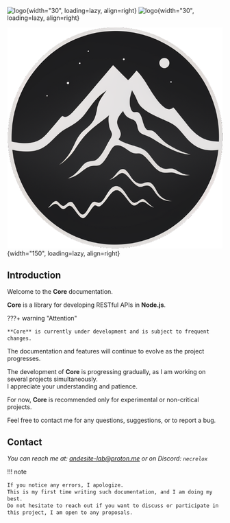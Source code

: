![logo](../public/ts.png){width="30", loading=lazy, align=right}
![logo](../public/esm.png){width="30", loading=lazy, align=right}

![](public/logo.png){width="150", loading=lazy, align=right}

## **Introduction**
    
Welcome to the **Core** documentation.

**Core** is a library for developing RESTful APIs in **Node.js**.

???+ warning "Attention"
    
    **Core** is currently under development and is subject to frequent changes.  


The documentation and features will continue to evolve as the project progresses.

The development of **Core** is progressing gradually, as I am working on several projects simultaneously.  
I appreciate your understanding and patience.

For now, **Core** is recommended only for experimental or non-critical projects.

Feel free to contact me for any questions, suggestions, or to report a bug.

## **Contact**

*You can reach me at: [andesite-lab@proton.me](mailto:andesite-lab@proton.me) or on Discord: `necrelox`*

!!! note
        
    If you notice any errors, I apologize.  
    This is my first time writing such documentation, and I am doing my best.  
    Do not hesitate to reach out if you want to discuss or participate in this project, I am open to any proposals.

<script data-name="BMC-Widget"
        data-cfasync="false"
        src="https://cdnjs.buymeacoffee.com/1.0.0/widget.prod.min.js"
        data-id="necrelox"
        data-description="Support me on Buy me a coffee!"
        data-message="Merci pour votre visite !"
        data-color="#5F7FFF"
        data-position="Right"
        data-x_margin="18"
        data-y_margin="22" />